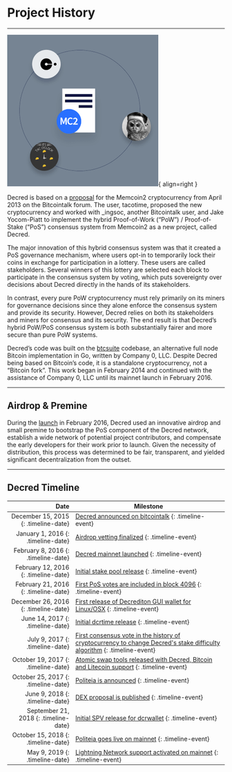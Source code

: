 # Project History

---

![](../img/project-history.png){ align=right }

Decred is based on a [proposal](https://decred.org/research/mackenzie2013.pdf)
for the Memcoin2 cryptocurrency from April 2013 on the Bitcointalk forum. The
user, tacotime, proposed the new cryptocurrency and worked with _ingsoc, another
Bitcointalk user, and Jake Yocom-Piatt to implement the hybrid Proof-of-Work
(“PoW”) / Proof-of-Stake (“PoS”) consensus system from Memcoin2 as a new
project, called Decred.

The major innovation of this hybrid consensus system was that it created a PoS
governance mechanism, where users opt-in to temporarily lock their coins in
exchange for participation in a lottery. These users are called stakeholders.
Several winners of this lottery are selected each block to participate in the
consensus system by voting, which puts sovereignty over decisions about Decred
directly in the hands of its stakeholders.

In contrast, every pure PoW cryptocurrency must rely primarily on its miners for
governance decisions since they alone enforce the consensus system and provide
its security. However, Decred relies on both its stakeholders and miners for
consensus and its security. The end result is that Decred’s hybrid PoW/PoS
consensus system is both substantially fairer and more secure than pure PoW
systems.

Decred’s code was built on the [btcsuite](https://github.com/btcsuite/)
codebase, an alternative full node Bitcoin implementation in Go, written by
Company 0, LLC. Despite Decred being based on Bitcoin’s code, it is a standalone
cryptocurrency, not a “Bitcoin fork”. This work began in February 2014 and
continued with the assistance of Company 0, LLC until its mainnet launch in
February 2016.

---

## Airdrop & Premine

During the [launch](../advanced/premine.md) in February 2016, Decred used an
innovative airdrop and small premine to bootstrap the PoS component of the
Decred network, establish a wide network of potential project contributors, and
compensate the early developers for their work prior to launch. Given the
necessity of distribution, this process was determined to be fair, transparent,
and yielded significant decentralization from the outset.

---

## Decred Timeline

| Date         | Milestone |
|-------------:|-----------|
| December 15, 2015 {: .timeline-date}  | [Decred announced on bitcointalk](https://bitcointalk.org/index.php?topic=1290358.0) {: .timeline-event} |
| January 1, 2016 {: .timeline-date}    | [Airdrop vetting finalized](https://forum.decred.org/threads/airdrop-rundown.313/) {: .timeline-event} |
| February 8, 2016 {: .timeline-date}   | [Decred mainnet launched](https://explorer.dcrdata.org/block/298e5cc3d985bfe7f81dc135f360abe089edd4396b86d2de66b0cef42b21d980) {: .timeline-event} |
| February 12, 2016 {: .timeline-date}  | [Initial stake pool release](https://forum.decred.org/threads/testnet-stake-pool-is-live.626/) {: .timeline-event} |
| February 21, 2016 {: .timeline-date}  | [First PoS votes are included in block 4096](https://explorer.dcrdata.org/block/00000000000013722f8e5a8af9cf55492e9237e77d29da98695e65fd13033625) {: .timeline-event} |
| December 26, 2016 {: .timeline-date}  | [First release of Decrediton GUI wallet for Linux/OSX](https://forum.decred.org/threads/dd-20-v0-7-0-12-26-16.4702/#post-23300) {: .timeline-event} |
| June 14, 2017 {: .timeline-date}      | [Initial dcrtime release](https://blog.decred.org/2017/06/14/dcrtime-Blockchain-based-Timestamps/) {: .timeline-event} |
| July 9, 2017 {: .timeline-date}       | [First consensus vote in the history of cryptocurrency to change Decred&#39;s stake difficulty algorithm](https://blog.decred.org/2017/04/03/A-New-Ticket-Price-Algorithm/) {: .timeline-event} |
| October 19, 2017 {: .timeline-date}   | [Atomic swap tools released with Decred, Bitcoin and Litecoin support](https://blog.decred.org/2017/09/20/On-Chain-Atomic-Swaps/) {: .timeline-event} |
| October 25, 2017 {: .timeline-date}   | [Politeia is announced](https://blog.decred.org/2017/10/25/Politeia-Proposals-in-a-Timestamped-Filesystem/) {: .timeline-event} |
| June 9, 2018 {: .timeline-date}       | [DEX proposal is published](https://blog.decred.org/2018/06/05/A-New-Kind-of-DEX/) {: .timeline-event} |
| September 21, 2018 {: .timeline-date} | [Initial SPV release for dcrwallet](https://github.com/decred/decred-binaries/releases/tag/v1.3.0) {: .timeline-event} |
| October 15, 2018 {: .timeline-date}   | [Politeia goes live on mainnet](https://blog.decred.org/2018/10/15/Politeia-in-Production/) {: .timeline-event} |
| May 9, 2019 {: .timeline-date}        | [Lightning Network support activated on mainnet](https://github.com/decred/dcps/blob/master/dcp-0004/dcp-0004.mediawiki) {: .timeline-event} |
